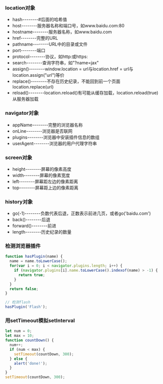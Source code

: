 ### location对象
*  hash--------#后面的哈希值
* host--------服务器名称和端口号，如www.baidu.com:80
* hostname--------服务器名称，如www.baidu.com
* href--------完整的URL
* pathname--------URL中的目录或文件
* port--------端口
* protocol--------协议，如http:或https:
* search--------查询字符串，如"?name=jax"
* assign()--------window.location = url与location.href = url与location.assign("url")等价
* replace()--------不存在历史纪录，不能回到前一个页面location.replace(url)
* reload()--------location.reload()有可能从缓存加载，location.reload(true)从服务器加载

### navigator对象
* appName--------完整的浏览器名称
* onLine--------浏览器是否联网
* plugins--------浏览器中安装插件信息的数组
* userAgent--------浏览器的用户代理字符串

### screen对象
* height--------屏幕的像素高度
* width--------屏幕的像素宽度
* left--------屏幕距左边的像素距离
* top--------屏幕距上边的像素距离

### history对象
* go(-1)--------负数代表后退，正数表示前进几页，或者go('baidu.com')
* back()--------后退
* forward()--------前进
* length--------历史纪录的数量

### 检测浏览器插件
```javascript
function hasPlugin(name) {
  name = name.toLowerCase();
  for(var i = 0; i < navigator.plugins.length; i++) {
    if (navigator.plugins[i].name.toLowerCase().indexof(name) > -1) {
      return true;
    }
  }
  return false;
}

// 检测flash
hasPlugin('Flash'); 
```

### 用setTimeout模拟setInterval
```javascript
let num = 0;
let max = 10;
function countDown() {
  num++;
  if (num < max) {
    setTimeout(countDown, 300);
  } else {
    alert('done!');
  }
}
setTimeout(countDown, 300);
```